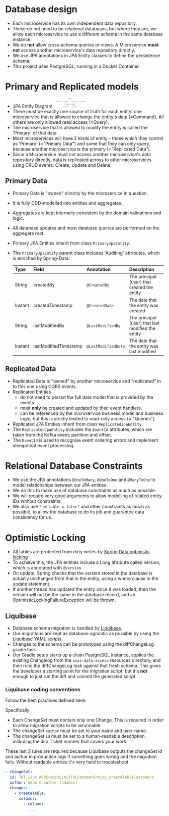# Database design

- Each microservice has its own independent data repository.
- These do not need to be relational databases, but where they are, we allow each microservice to use a different schema
  in the same database instance.
- We do **not** allow cross-schema queries or views. A Microservice **must not** access another microservice's data
  repository directly.
- We use JPA annotations in JPA Entity classes to define the persistence schema.
- This project uses PostgreSQL, running in a Docker Container.

# Primary and Replicated models

- JPA Entity
  Diagram: [![jpa-entity-diagram-thumb.png](images/jpa-entity-diagram-thumb.png)](images/jpa-entity-diagram.png)
- There must be exactly one source of truth for each entity: one microservice that is allowed to change the entity's
  data (=Command). All others are only allowed read access (=Query).
- The microservice that is allowed to modify the entity is called the 'Primary' of that data.
- Most microservices will have 2 kinds of entity - those which they control as 'Primary' (="Primary Data") and some that
  they can only query, because another microservice is the primary (="Replicated Data").
- Since a Microservice must not access another microservice's data repository directly, data is replicated across to
  other microservices using CRUD events: Create, Update and Delete.

## Primary Data

- Primary Data is "owned" directly by the microservice in question.
- It is fully DDD-modelled into entities and aggregates.
- Aggregates are kept internally consistent by the domain validations and logic.
- All database updates and most database queries are performed on the aggregate root.
- Primary JPA Entities inherit from class `PrimaryJpaEntity`.
- The `PrimaryJpaEntity` parent class includes 'Auditing' attributes, which is enriched by Spring-Data.

  | Type    | Field                 | Annotation          | Description                                        |
  |---------|-----------------------|---------------------|----------------------------------------------------|
  | String  | createdBy             | `@CreatedBy`        | The principal (user) that created the entity       |
  | Instant | createdTimestamp      | `@CreatedDate`      | The date that the entity was created               |
  | String  | lastModifiedBy        | `@LastModifiedBy`   | The principal (user) that last modified the entity |
  | Instant | lastModifiedTimestamp | `@LastModifiedDate` | The date that the entity was last modified         |

## Replicated Data

- Replicated Data is "owned" by another microservice and "replicated" in to this one using CQRS events.
- Replicated Entities
    - do not need to persist the full data model that is provided by the events
    - must **only** be created and updated by their event handlers.
    - can be referenced by the microservice business model and business logic, but this is strictly limited to read-only
      access (= "Queries")
- Replicated JPA Entities inherit from class `ReplicatedJpaEntity`.
- The `ReplicatedJpaEntity` includes the `EventId` attributes, which are taken from the Kafka event: partition and
  offset.
- The `EventId` is used to recognise event ordering errors and implement idempotent event processing.

# Relational Database Constraints

- We use the JPA annotations `@OneToMany`, `@OneToOne` and `@ManyToOne` to model relationships between our JPA entities.  
- We do this to make use of database constraints as much as possible.
- We will require very good arguments to allow modelling of related entity IDs without constraints. 
- We also use `"nullable = false"` and other constraints as much as possible, to allow the database to do its job and 
  guarantee data consistency for us.     

# Optimistic Locking

- All tables are protected from dirty writes
  by [Spring Data optimistic locking](https://docs.spring.io/spring-data/jdbc/docs/current/reference/html/#jdbc.entity-persistence.optimistic-locking)
- To achieve this, the JPA entities include a Long attribute called version, which is annotated with `@Version`.
- On update, Spring checks that the version stored in the database is actually unchanged from that in the entity,
  using a where clause in the update statement.
- If another thread has updated the entity since it was loaded, then the version will not be the same in the database
  record, and an OptimisticLockingFailureException will be thrown.

## Liquibase

- Database schema migration is handled by
  [Liquibase](https://docs.liquibase.com/concepts/introduction-to-liquibase.html).
- Our migrations are kept as database-agnostic as possible by using the Liquibase YAML scripts.
- Changes to the schema can be prototyped using the diffChangeLog gradle task.
- Our Gradle setup starts up a clean PostgreSQL instance, applies the existing Changelog from the `xxxx-data-access`
  resources directory, and then runs the diffChangeLog task against that fresh schema. This gives the developer a
  starting point for the migration script, but it's **not** enough to just run the diff and commit the generated script.

### Liquibase coding conventions

Follow the best practices defined here:

Specifically:

- Each ChangeSet must contain only one Change. This is required in order to allow migration scripts to be rerunnable.
- The changeSet `author` must be set to your name and user-name.
- The changeSet `id` must be set to a human-readable description, including the Jira Ticket number that covers your
  work.

These last 2 rules are required because Liquibase outputs the changeSet id and author in production logs if something
goes wrong and the migration fails. Without readable entries it's very hard to troubleshoot.

```yaml
- changeSet:
  id: TKT-1234_AddCreditLimitToCustomerEntity_createTableCustomers
  author: Adam Crowther (adamcc)
  changes:
    - createTable:
      columns:
        - column:
          ...
```
